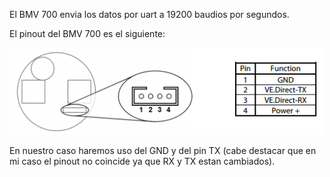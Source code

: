 El BMV 700 envia los datos por uart a 19200 baudios por segundos. 

El pinout del BMV 700 es el siguiente:

<img src="https://github.com/antonioescamezalvarez/Ejemplos-STM32/blob/main/BMV%20700%20Victron%20Energy/BMV700%20Pinout.png" width="500" />

En nuestro caso haremos uso del GND y del pin TX (cabe destacar que en mi caso el pinout no coincide ya que RX y TX estan cambiados).

